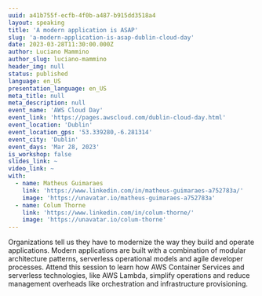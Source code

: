 ```yaml
---
uuid: a41b755f-ecfb-4f0b-a487-b915dd3518a4
layout: speaking
title: 'A modern application is ASAP'
slug: 'a-modern-application-is-asap-dublin-cloud-day'
date: 2023-03-28T11:30:00.000Z
author: Luciano Mammino
author_slug: luciano-mammino
header_img: null
status: published
language: en_US
presentation_language: en_US
meta_title: null
meta_description: null
event_name: 'AWS Cloud Day'
event_link: 'https://pages.awscloud.com/dublin-cloud-day.html'
event_location: 'Dublin'
event_location_gps: '53.339280,-6.281314'
event_city: 'Dublin'
event_days: 'Mar 28, 2023'
is_workshop: false
slides_link: ~
video_link: ~
with:
  - name: Matheus Guimaraes
    link: 'https://www.linkedin.com/in/matheus-guimaraes-a752783a/'
    image: 'https://unavatar.io/matheus-guimaraes-a752783a'
  - name: Colum Thorne
    link: 'https://www.linkedin.com/in/colum-thorne/'
    image: 'https://unavatar.io/colum-thorne'
---
```


Organizations tell us they have to modernize the way they build and operate applications. Modern applications are built with a combination of modular architecture patterns, serverless operational models and agile developer processes. Attend this session to learn how AWS Container Services and serverless technologies, like AWS Lambda, simplify operations and reduce management overheads like orchestration and infrastructure provisioning.
